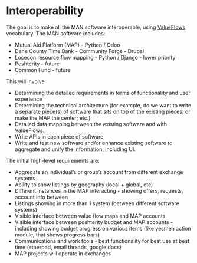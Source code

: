 # Interoperability
The goal is to make all the MAN software interoperable, using [ValueFlows](https://github.com/valueflows/valueflows) vocabulary. The MAN software includes:
* Mutual Aid Platform (MAP) - Python / Odoo
* Dane County Time Bank - Community Forge - Drupal
* Locecon resource flow mapping - Python / Django - lower priority
* Poshterity - future
* Common Fund - future

This will involve 
* Determining the detailed requirements in terms of functionality and user experience
* Determining the technical architecture (for example, do we want to write a separate piece(s) of software that sits on top of the existing pieces; or make the MAP the center; etc.)
* Detailed data mapping between the existing software and with ValueFlows.
* Write APIs in each piece of software
* Write and test new software and/or enhance existing software to aggregate and unify the information, including UI.

The initial high-level requirements are:
* Aggregate an individual’s or group’s account from different exchange systems
* Ability to show listings by geography (local + global, etc)
* Different instances in the MAP interacting - showing offers, requests, account info between
* Listings showing in more than 1 system (between different software systems)
* Visible interface between value flow maps and MAP accounts
* Visible interface between poshterity budget and MAP accounts - including showing budget progress on various items (like yesmen action module, that shows progress bars)
* Communications and work tools - best functionality for best use at best time (etherpad, email threads, google docs)
* MAP projects will operate in exchanges


